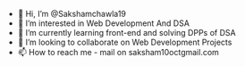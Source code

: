 - 👋 Hi, I’m @Sakshamchawla19
- 👀 I’m interested in Web Development And DSA
- 🌱 I’m currently learning front-end and solving DPPs of DSA
- 💞️ I’m looking to collaborate on Web Development Projects
- 📫 How to reach me - mail on saksham10octgmail.com

<!---
Sakshamchawla19/Sakshamchawla19 is a ✨ special ✨ repository because its `README.md` (this file) appears on your GitHub profile.
You can click the Preview link to take a look at your changes.
--->
